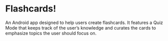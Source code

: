 # Flashcards!

An Android app designed to help users create flashcards. It features a Quiz Mode that keeps track of the user’s knowledge and curates the cards to emphasize topics the user should focus on.

